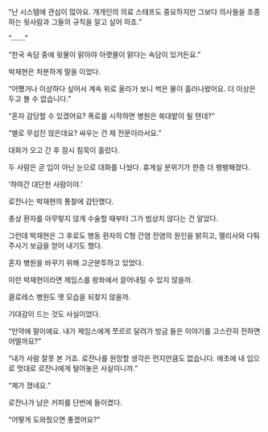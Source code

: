 “난 시스템에 관심이 많아요. 개개인의 의료 스태프도 중요하지만 그보다 의사들을 조종하는 윗사람과 그들의 규칙을 알고 싶어 하죠.”

“…….”

“한국 속담 중에 윗물이 맑아야 아랫물이 맑다는 속담이 있거든요.”

박재현은 차분하게 말을 이었다.

“어쨌거나 이상하다 싶어서 계속 위로 올라가 보니 썩은 물이 흘러나왔어요. 더 이상은 두고 볼 수 없습니다.”

“혼자 감당할 수 있겠어요? 폭로를 시작하면 병원은 쑥대밭이 될 텐데?”

“별로 무섭진 않은데요? 싸우는 건 제 전문이라서요.”

대화가 오고 간 후 잠시 침묵이 흘렀다.

두 사람은 곧 입이 아닌 눈으로 대화를 나눴다. 휴게실 분위기가 한층 더 팽팽해졌다.

‘하여간 대단한 사람이야.’

로잔나는 박재현의 통찰에 감탄했다.

총상 환자를 아무렇지 않게 수술할 때부터 그가 범상치 않다는 건 알았다.

그런데 박재현은 그 후로도 병동 환자의 C형 간염 전염의 원인을 밝히고, 멜리사와 다퉈 주사기 보급을 얻어 내기도 했다.

혼자 병원을 바꾸기 위해 고군분투하고 있었다.

이런 박재현이라면 제임스를 왕좌에서 끌어내릴 수 있지 않을까.

클로레스 병원도 옛 모습을 되찾지 않을까.

기대감이 드는 것도 사실이었다.

“만약에 말이에요. 내가 제임스에게 쪼르르 달려가 방금 들은 이야기를 고스란히 전하면 어떨까요?”

“내가 사람 잘못 본 거죠. 로잔나를 원망할 생각은 먼지만큼도 없습니다. 애초에 내 입으로 멋대로 로잔나에게 털어놓은 사실이니까.”

“제가 졌네요.”

로잔나가 남은 커피를 단번에 들이켰다.

“어떻게 도와줬으면 좋겠어요?”